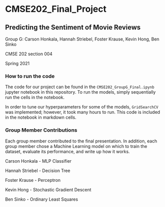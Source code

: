 # CMSE202_Final_Project


## Predicting the Sentiment of Movie Reviews

Group G: Carson Honkala, Hannah Striebel, Foster Krause, Kevin Hong, Ben Sinko

CMSE 202 section 004

Spring 2021


### How to run the code

The code for our project can be found in the `CMSE202_GroupG_Final.ipynb` jupyter notebook in this repository. To run the models, simply sequentially run the cells in the notebook.

In order to tune our hyperparameters for some of the models, `GridSearchCV` was implemented; however, it took many hours to run. This code is included in the notebook in markdown cells.


### Group Member Contributions

Each group member contributed to the final presentation. In addition, each group member chose a Machine Learning model on which to train the dataset, evaluate its performance, and write up how it works.

Carson Honkala - MLP Classifier

Hannah Striebel - Decision Tree

Foster Krause - Perceptron

Kevin Hong - Stochastic Gradient Descent

Ben Sinko - Ordinary Least Squares